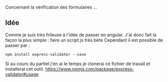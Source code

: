 Concernant la vérification des formulaires ...

## Idée
Comme je suis très frileuse à l'idée de passer en angular. J'ai donc fait la façon la plus simple : faire un script.js très bète
Cependant il est possible de passer par :
```
npm install express-validator --save
```

Si au cours du partiel j'en ai le temps je clonerai ce fichier de travail et installerai cet outil.
https://www.npmjs.com/package/express-validator#usage